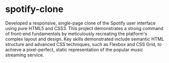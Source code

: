 # spotify-clone
Developed a responsive, single-page clone of the Spotify user interface using pure HTML5 and CSS3. This project demonstrates a strong command of front-end fundamentals by meticulously recreating the platform's complex layout and design. Key skills demonstrated include semantic HTML structure and advanced CSS techniques, such as Flexbox and CSS Grid, to achieve a pixel-perfect, static representation of the popular music streaming service.
